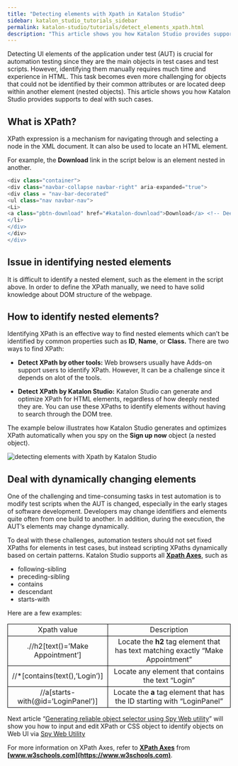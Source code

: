 ```yaml
---
title: "Detecting elements with Xpath in Katalon Studio"
sidebar: katalon_studio_tutorials_sidebar
permalink: katalon-studio/tutorials/detect_elements_xpath.html
description: "This article shows you how Katalon Studio provides supports to deal with the issue of detecting elements with Xpath."
---
```

[](#)

Detecting UI elements of the application under test (AUT) is crucial for automation testing since they are the main objects in test cases and test scripts. However, identifying them manually requires much time and experience in HTML. This task becomes even more challenging for objects that could not be identified by their common attributes or are located deep within another element (nested objects). This article shows you how Katalon Studio provides supports to deal with such cases.

What is XPath?
--------------

XPath expression is a mechanism for navigating through and selecting a node in the XML document. It can also be used to locate an HTML element.

For example, the **Download** link in the script below is an element nested in another.

```groovy
<div class="container">
<div class="navbar-collapse navbar-right" aria-expanded="true">
<div class = "nav-bar-decorated"
<ul class="nav navbar-nav">
<Li>
<a class="pbtn-download" href="#katalon-download">Download</a> <!-- Deeply nested element  -->
</li>
</div>
</div>
</div>

```

Issue in identifying nested elements
------------------------------------

It is difficult to identify a nested element, such as the <a> element in the script above. In order to define the XPath manually, we need to have solid knowledge about DOM structure of the webpage.

How to identify nested elements?
--------------------------------

Identifying XPath is an effective way to find nested elements which can’t be identified by common properties such as **ID**, **Name**, or **Class.** There are two ways to find XPath:

*   **Detect XPath by other tools:** Web browsers usually have Adds-on support users to identify XPath. However, It can be a challenge since it depends on alot of the tools.

*   **Detect XPath by Katalon Studio:** Katalon Studio can generate and optimize XPath for HTML elements, regardless of how deeply nested they are. You can use these XPaths to identify elements without having to search through the DOM tree.

The example below illustrates how Katalon Studio generates and optimizes XPath automatically when you spy on the **Sign up now** object (a nested object).

![detecting elements with Xpath by Katalon Studio](../../images/katalon-studio/tutorials/detect_elements_xpath/Sign-up-now.png)

Deal with dynamically changing elements
---------------------------------------

One of the challenging and time-consuming tasks in test automation is to modify test scripts when the AUT is changed, especially in the early stages of software development. Developers may change identifiers and elements quite often from one build to another. In addition, during the execution, the AUT’s elements may change dynamically.

To deal with these challenges, automation testers should not set fixed XPaths for elements in test cases, but instead scripting XPaths dynamically based on certain patterns. Katalon Studio supports all **[Xpath Axes](https://www.w3schools.com/xml/xpath_axes.asp)**, such as

*   following-sibling
*   preceding-sibling
*   contains
*   descendant
*   starts-with

Here are a few examples:

<table><tbody><tr><td style="text-align: center; border: 1px solid black;"><span style="font-weight: 400;">Xpath value</span></td><td style="text-align: center; border: 1px solid black;"><span style="font-weight: 400;">Description</span></td></tr><tr><td style="text-align: center; border: 1px solid black;"><span style="font-weight: 400;">.//h2[text()=’Make Appointment’]</span></td><td style="text-align: center; border: 1px solid black;"><span style="font-weight: 400;">Locate the </span><b>h2</b><span style="font-weight: 400;"> tag element that has text matching exactly “Make Appointment”</span></td></tr><tr><td style="text-align: center; border: 1px solid black;"><span style="font-weight: 400;">//*[contains(text(),’Login’)]</span></td><td style="text-align: center; border: 1px solid black;"><span style="font-weight: 400;">Locate any element that contains the text “Login”</span></td></tr><tr><td style="text-align: center; border: 1px solid black;"><span style="font-weight: 400;">//a[starts-with(@id=’LoginPanel’)]</span></td><td style="text-align: center; border: 1px solid black;"><span style="font-weight: 400;">Locate the </span><b>a</b><span style="font-weight: 400;"> tag element that has the ID starting with “LoginPanel”</span></td></tr></tbody></table>

Next article “[Generating reliable object selector using Spy Web utility](https://www.katalon.com/resources-center/tutorials/generate-css-xpath-selector-spy-web-utility/)” will show you how to input and edit XPath or CSS object to identify objects on Web UI via [Spy Web Utility](http://docs.katalon.com/pages/viewpage.action?pageId=5117668)

For more information on XPath Axes, refer to **[XPath Axes](https://www.w3schools.com/xml/xpath_axes.asp)** from **[www.w3schools.com](https://www.w3schools.com)**.

[](#modal-id-popup)